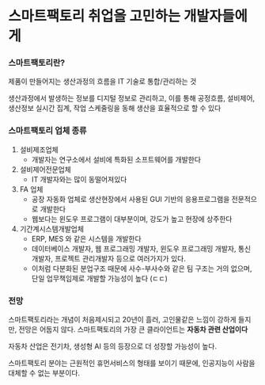 # 스마트팩토리 취업을 고민하는 개발자들에게

### 스마트팩토리란?

제품이 만들어지는 생산과정의 흐름을 IT 기술로 통합/관리하는 것

생산과정에서 발생하는 정보를 디지털 정보로 관리하고, 이를 통해 공정흐름, 설비제어, 생산정보 실시간 집계, 작업 스케줄링을 동해 생산을 효율적으로 할 수 있다

### 스마트팩토리 업체 종류

1. 설비제조업체
   - 개발자는 연구소에서 설비에 특화된 소프트웨어를 개발한다
2. 설비제어전문업체
   - IT 개발자와는 많이 동떨어져있다
3. FA 업체
   - 공장 자동화 업체로 생산현장에서 사용된 GUI 기반의 응용프로그램을 전문적으로 개발한다
   - 웹보다는 윈도우 프로그램이 대부분이며, 강도가 높고 현장에 상주한다
4. 기간계시스템개발업체
   - ERP, MES 와 같은 시스템을 개발한다
   - 데이터베이스 개발자, 웹 프로그래밍 개발자, 윈도우 프로그래밍 개발자, 통신 개발자, 프로젝트 관리개발자 등으로 여러가지가 있다.
   - 이처럼 다분화된 분업구조 때문에 사수-부사수와 같은 팀 구조는 거의 없으며, 단일 업무책임제로 개발할 가능성이 높다 (ㄷㄷ)

### 전망

스마트팩토리라는 개념이 처음제시되고 20년이 흘러, 고인물같은 느낌이 강하게 들지만, 전망은 어둡지 않다. 스마트팩토리의 가장 큰 클라이언트는 **자동차 관련 산업이다**

자동차 산업은 전기차, 생성형 AI 등의 등장으로 더 성장할 가능성이 높다.

스마트팩토리 분야는 근원적인 휴먼서비스의 형태를 보이기 때문에, 인공지능이 사람을 대체할 수 없는 부분이다.
